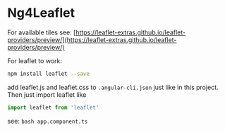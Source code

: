 # Ng4Leaflet

For available tiles see:
[https://leaflet-extras.github.io/leaflet-providers/preview/](https://leaflet-extras.github.io/leaflet-providers/preview/)

For leaflet to work:
```bash
npm install leaflet --save
```

add leaflet.js and leaflet.css to ```.angular-cli.json``` just like in this project. Then just import leaflet like
```typescript
import leaflet from 'leaflet'
```

see: ```bash app.component.ts```
